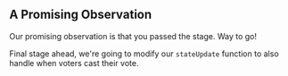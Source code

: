 ## A Promising Observation

Our promising observation is that you passed the stage. Way to go! 

Final stage ahead, we're going to modify our `stateUpdate` function to also handle when voters cast their vote.